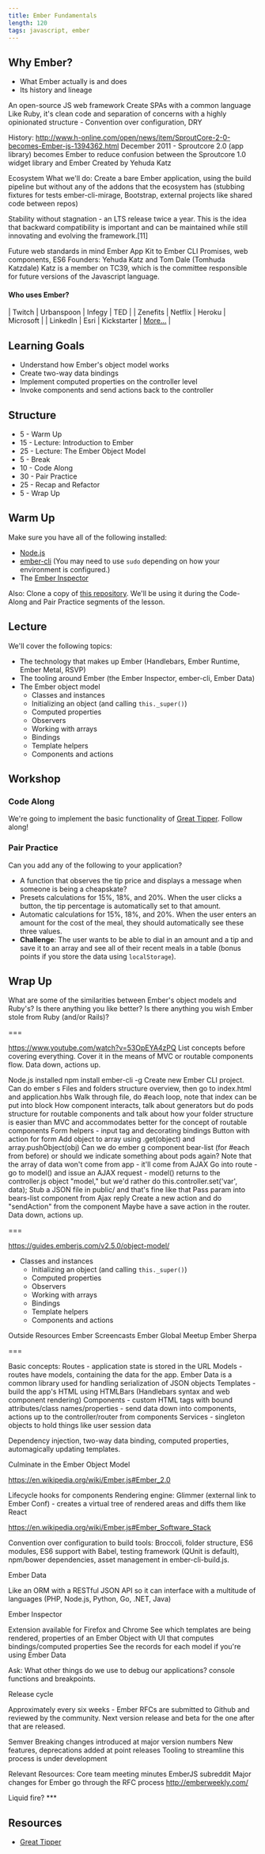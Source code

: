 ```yaml
---
title: Ember Fundamentals
length: 120
tags: javascript, ember
---
```


## Why Ember?

* What Ember actually is and does
* Its history and lineage

An open-source JS web framework
Create SPAs with a common language
Like Ruby, it's clean code and separation of concerns with a highly opinionated structure - Convention over configuration, DRY

History:
http://www.h-online.com/open/news/item/SproutCore-2-0-becomes-Ember-js-1394362.html
December 2011 - Sproutcore 2.0 (app library) becomes Ember to reduce confusion between the Sproutcore 1.0 widget library and Ember
Created by Yehuda Katz

Ecosystem
What we'll do: Create a bare Ember application, using the build pipeline but without any of the addons that the ecosystem has (stubbing fixtures for tests ember-cli-mirage, Bootstrap, external projects like shared code between repos)

Stability without stagnation - an LTS release twice a year.
This is the idea that backward compatibility is important and can be maintained while still innovating and evolving the framework.[11]

Future web standards in mind
Ember App Kit to Ember CLI
Promises, web components, ES6
Founders: Yehuda Katz and Tom Dale (Tomhuda Katzdale)
Katz is a member on TC39, which is the committee responsible for future versions of the Javascript language.

#### Who uses Ember?

| Twitch | Urbanspoon | Infegy | TED |
| Zenefits | Netflix | Heroku | Microsoft |
| LinkedIn | Esri | Kickstarter | [More...](http://emberjs.com/ember-users/) |

## Learning Goals

* Understand how Ember's object model works
* Create two-way data bindings
* Implement computed properties on the controller level
* Invoke components and send actions back to the controller

## Structure

* 5 - Warm Up
* 15 - Lecture: Introduction to Ember
* 25 - Lecture: The Ember Object Model
* 5 - Break
* 10 - Code Along
* 30 - Pair Practice
* 25 - Recap and Refactor
* 5 - Wrap Up

## Warm Up

Make sure you have all of the following installed:

* [Node.js](http://nodejs.org)
* [ember-cli](http://www.ember-cli.com/) (You may need to use `sudo` depending on how your environment is configured.)
* The [Ember Inspector](https://chrome.google.com/webstore/detail/ember-inspector/bmdblncegkenkacieihfhpjfppoconhi)

Also: Clone a copy of [this repository][greattipper]. We'll be using it during the Code-Along and Pair Practice segments of the lesson.

## Lecture

We'll cover the following topics:

* The technology that makes up Ember (Handlebars, Ember Runtime, Ember Metal, RSVP)
* The tooling around Ember (the Ember Inspector, ember-cli, Ember Data)
* The Ember object model
  * Classes and instances
  * Initializing an object (and calling `this._super()`)
  * Computed properties
  * Observers
  * Working with arrays
  * Bindings
  * Template helpers
  * Components and actions

## Workshop

### Code Along

We're going to implement the basic functionality of [Great Tipper][greattipper]. Follow along!

### Pair Practice

Can you add any of the following to your application?

* A function that observes the tip price and displays a message when someone is being a cheapskate?
* Presets calculations for 15%, 18%, and 20%. When the user clicks a button, the tip percentage is automatically set to that amount.
* Automatic calculations for 15%, 18%, and 20%. When the user enters an amount for the cost of the meal, they should automatically see these three values.
* **Challenge**: The user wants to be able to dial in an amount and a tip and save it to an array and see all of their recent meals in a table (bonus points if you store the data using `localStorage`).

## Wrap Up

What are some of the similarities between Ember's object models and Ruby's? Is there anything you like better? Is there anything you wish Ember stole from Ruby (and/or Rails)?

===

https://www.youtube.com/watch?v=53OpEYA4zPQ
List concepts before covering everything.
Cover it in the means of MVC or routable components flow.
Data down, actions up.

Node.js installed
npm install ember-cli -g
Create new Ember CLI project.
Can do ember s
Files and folders structure overview, then go to index.html and application.hbs
Walk through file, do #each loop, note that index can be put into block
How component interacts, talk about generators but do pods structure for routable components and talk about how your folder structure is easier than MVC and accommodates better for the concept of routable components
Form helpers - input tag and decorating bindings
Button with action for form
Add object to array using .get(object) and array.pushObject(obj)
Can we do ember g component bear-list (for #each from before) or should we indicate something about pods again?
Note that the array of data won't come from app - it'll come from AJAX
Go into route - go to model() and issue an AJAX request - model() returns to the controller.js object "model," but we'd rather do this.controller.set('var', data);
Stub a JSON file in public/ and that's fine like that
Pass param into bears-list component from Ajax reply
Create a new action and do "sendAction" from the component
Maybe have a save action in the router.
Data down, actions up.

===

https://guides.emberjs.com/v2.5.0/object-model/
* Classes and instances
  * Initializing an object (and calling `this._super()`)
  * Computed properties
  * Observers
  * Working with arrays
  * Bindings
  * Template helpers
  * Components and actions

Outside Resources
Ember Screencasts
Ember Global Meetup
Ember Sherpa

===

Basic concepts:
Routes - application state is stored in the URL
Models - routes have models, containing the data for the app. Ember Data is a common library used for handling serialization of JSON objects
Templates - build the app's HTML using HTMLBars (Handlebars syntax and web component rendering)
Components - custom HTML tags with bound attributes/class names/properties - send data down into components, actions up to the controller/router from components
Services - singleton objects to hold things like user session data

Dependency injection, two-way data binding, computed properties, automagically updating templates.

Culminate in the Ember Object Model

https://en.wikipedia.org/wiki/Ember.js#Ember_2.0

Lifecycle hooks for components
Rendering engine: Glimmer (external link to Ember Conf) - creates a virtual tree of rendered areas and diffs them like React

https://en.wikipedia.org/wiki/Ember.js#Ember_Software_Stack

Convention over configuration to build tools:
Broccoli, folder structure, ES6 modules, ES6 support with Babel, testing framework (QUnit is default), npm/bower dependencies, asset management in ember-cli-build.js.

Ember Data

Like an ORM with a RESTful JSON API so it can interface with a multitude of languages (PHP, Node.js, Python, Go, .NET, Java)

Ember Inspector

Extension available for Firefox and Chrome
See which templates are being rendered, properties of an Ember Object with UI that computes bindings/computed properties
See the records for each model if you're using Ember Data

Ask: What other things do we use to debug our applications? console functions and breakpoints.

Release cycle

Approximately every six weeks - Ember RFCs are submitted to Github and reviewed by the community. Next version release and beta for the one after that are released.

Semver
Breaking changes introduced at major version numbers
New features, deprecations added at point releases
Tooling to streamline this process is under development

Relevant Resources:
Core team meeting minutes
EmberJS subreddit
Major changes for Ember go through the RFC process
http://emberweekly.com/

Liquid fire? ***

## Resources

* [Great Tipper][greattipper]

[greattipper]: https://github.com/neilthawani/great-tipper